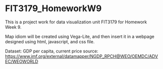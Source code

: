 # FIT3179_HomeworkW9
This is a project work for data visualization unit FIT3179 for Homework Week 9. 

Map idiom will be created using Vega-Lite, and then insert it in a webpage designed using html, javascript, and css file. 

Dataset:
GDP per capita, current price 
source: https://www.imf.org/external/datamapper/NGDP_RPCH@WEO/OEMDC/ADVEC/WEOWORLD
